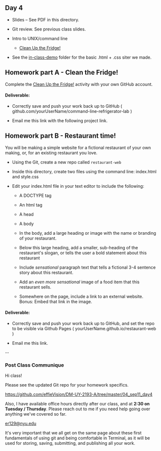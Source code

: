 ## Day 4

* Slides – See PDF in this directory.

* Git review. See previous class slides.

* Intro to UNIX/command line
  * [Clean Up the Fridge!](https://github.com/effieVision/command-line-refrigerator-lab)

* See the [in-class-demo](in-class-demo) folder for the basic .html + .css siter we made.

## Homework part A - Clean the Fridge!

  Complete the [Clean Up the Fridge!](https://github.com/effieVision/command-line-refrigerator-lab) activity with your own GitHub account.

#### Deliverable:

  * Correctly save and push your work back up to GitHub ( github.com/yourUserName/command-line-refrigerator-lab )

  * Email me this link with the following project link.

## Homework part B - Restaurant time!

You will be making a simple website for a fictional restaurant of your own making, or, for an existing restaurant you love.

* Using the Git, create a new repo called `restaurant-web`

* Inside this directory, create two files using the command line: index.html and style.css

* Edit your index.html file in your text editor to include the following:

  * A DOCTYPE tag

  * An html tag

  * A head

  * A body

  * In the body, add a large heading or image with the name or branding of your restaurant.

  * Below this large heading, add a smaller, sub-heading of the restaurant's slogan, or tells the user a bold statement about this restaurant

  * Include *sensational* paragraph text that tells a fictional 3-4 sentence story about this restaurant.

  * Add an *even more sensational* image of a food item that this restaurant sells.

  * Somewhere on the page, include a link to an external website. Bonus: Embed that link in the image.

#### Deliverable:

  * Correctly save and push your work back up to GitHub, and set the repo to be visible via Github Pages ( yourUserName.github.io/restaurant-web )

  * Email me this link.

--

### Post Class Communique

Hi class!

Please see the updated Git repo for your homework specifics.

https://github.com/effieVision/DM-UY-2193-A/tree/master/04_sep11_day4

Also, I have available office hours directly after our class, and at **2:30 on Tuesday / Thursday**. Please reach out to me if you need help going over anything we've covered so far.

er129@nyu.edu

It's very important that we all get on the same page about these first fundamentals of using git and being comfortable in Terminal, as it will be used for storing, saving, submitting, and publishing all your work.